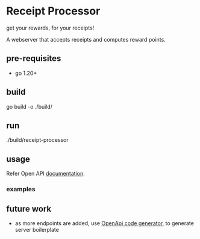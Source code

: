# Receipt Processor

get your rewards, for your receipts!

A webserver that accepts receipts and computes reward points.

## pre-requisites
- go 1.20+

## build

go build -o ./build/

## run

./build/receipt-processor

## usage

Refer Open API [documentation](./docs).

### examples


## future work
- as more endpoints are added, use [OpenApi code generator](https://github.com/deepmap/oapi-codegen), to generate server boilerplate




